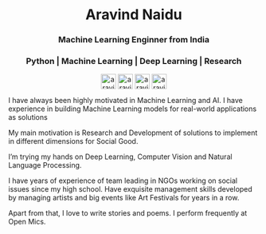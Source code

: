<h1 align="center">Aravind Naidu</h1>
<h3 align="center">Machine Learning Enginner from India</h3>
<h3 align="center">Python | Machine Learning | Deep Learning | Research </h3>  

<p align="center">
<a href="www.linkedin.com/in/aravind-naidu" target="blank"><img align="center" src="https://cdn.jsdelivr.net/npm/simple-icons@3.0.1/icons/linkedin.svg" alt="aravindnaidulinkedin" height="30" width="30" /></a>
<a href="https://www.instagram.com/aravind.naidu/" target="blank"><img align="center" src="https://cdn.jsdelivr.net/npm/simple-icons@3.0.1/icons/instagram.svg" alt="aravindnaiduinstagram" height="30" width="30" /></a>
<a href="https://medium.com/@aravind.ai" target="blank"><img align="center" src="https://cdn.jsdelivr.net/npm/simple-icons@3.0.1/icons/medium.svg" alt="aravindnaidumedium" height="30" width="30" /></a>
<a href="https://twitter.com/aravind_ml" target="blank"><img align="center" src="https://cdn.jsdelivr.net/npm/simple-icons@3.0.1/icons/twitter.svg" alt="aravindnaidutwitter" height="30" width="30" /></a>
</p>


 
I have always been highly motivated in Machine Learning and AI. I have experience in building Machine Learning models for real-world applications as solutions

My main motivation is Research and Development of solutions to implement in different dimensions for Social Good.

I’m trying my hands on Deep Learning, Computer Vision and Natural Language Processing.

I have years of experience of team leading in NGOs working on social issues since my high school.
Have exquisite management skills developed by managing artists and big events like Art Festivals for years in a row.

Apart from that, I love to write stories and poems.
I perform frequently at Open Mics. 
